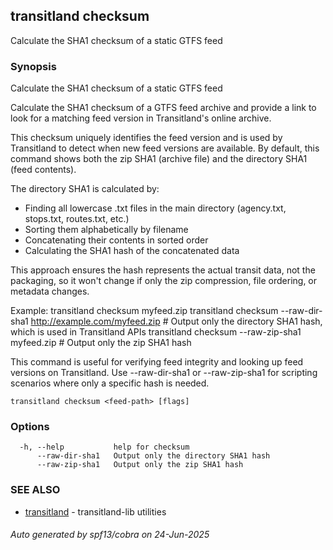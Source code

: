## transitland checksum

Calculate the SHA1 checksum of a static GTFS feed

### Synopsis

Calculate the SHA1 checksum of a static GTFS feed

Calculate the SHA1 checksum of a GTFS feed archive and provide a link to look for a matching feed version in Transitland's online archive.

This checksum uniquely identifies the feed version and is used by Transitland to detect when new feed versions are available. By default, this command shows both the zip SHA1 (archive file) and the directory SHA1 (feed contents). 

The directory SHA1 is calculated by:
- Finding all lowercase .txt files in the main directory (agency.txt, stops.txt, routes.txt, etc.)
- Sorting them alphabetically by filename
- Concatenating their contents in sorted order
- Calculating the SHA1 hash of the concatenated data

This approach ensures the hash represents the actual transit data, not the packaging, so it won't change if only the zip compression, file ordering, or metadata changes.

Example:
  transitland checksum myfeed.zip
  transitland checksum --raw-dir-sha1 http://example.com/myfeed.zip  # Output only the directory SHA1 hash, which is used in Transitland APIs
  transitland checksum --raw-zip-sha1 myfeed.zip  # Output only the zip SHA1 hash

This command is useful for verifying feed integrity and looking up feed versions on Transitland. Use --raw-dir-sha1 or --raw-zip-sha1 for scripting scenarios where only a specific hash is needed.

```
transitland checksum <feed-path> [flags]
```

### Options

```
  -h, --help           help for checksum
      --raw-dir-sha1   Output only the directory SHA1 hash
      --raw-zip-sha1   Output only the zip SHA1 hash
```

### SEE ALSO

* [transitland](transitland.md)	 - transitland-lib utilities

###### Auto generated by spf13/cobra on 24-Jun-2025
